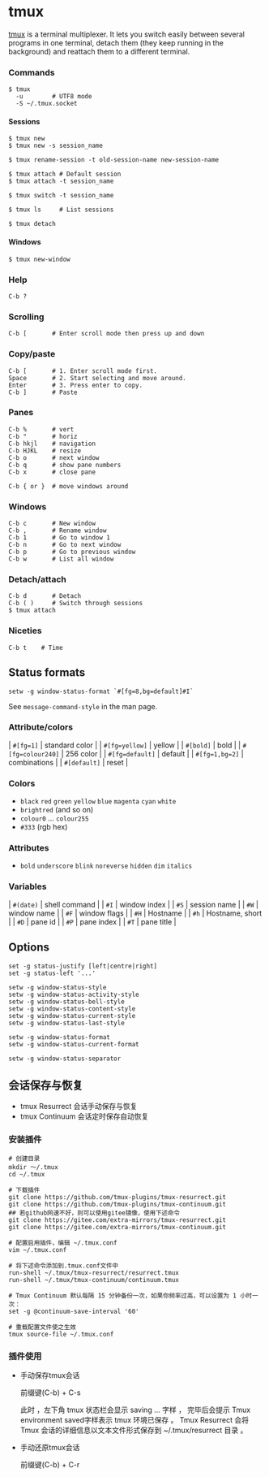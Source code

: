 # tmux

[tmux](https://github.com/tmux/tmux/wiki) is a terminal multiplexer. It lets you switch easily between several programs in one terminal, detach them (they keep running in the background) and reattach them to a different terminal.




### Commands

    $ tmux
      -u        # UTF8 mode
      -S ~/.tmux.socket

#### Sessions

    $ tmux new
    $ tmux new -s session_name

    $ tmux rename-session -t old-session-name new-session-name

    $ tmux attach # Default session
    $ tmux attach -t session_name

    $ tmux switch -t session_name

    $ tmux ls     # List sessions

    $ tmux detach

#### Windows

    $ tmux new-window

### Help

    C-b ?

### Scrolling

    C-b [       # Enter scroll mode then press up and down

### Copy/paste

    C-b [       # 1. Enter scroll mode first.
    Space       # 2. Start selecting and move around.
    Enter       # 3. Press enter to copy.
    C-b ]       # Paste

### Panes

    C-b %       # vert
    C-b "       # horiz
    C-b hkjl    # navigation
    C-b HJKL    # resize
    C-b o       # next window
    C-b q       # show pane numbers
    C-b x       # close pane

    C-b { or }  # move windows around

### Windows

    C-b c       # New window
    C-b ,       # Rename window
    C-b 1       # Go to window 1
    C-b n       # Go to next window
    C-b p       # Go to previous window
    C-b w       # List all window

### Detach/attach

    C-b d       # Detach
    C-b ( )     # Switch through sessions
    $ tmux attach

### Niceties

    C-b t    # Time

## Status formats

```
setw -g window-status-format `#[fg=8,bg=default]#I`
```

See `message-command-style` in the man page.

### Attribute/colors

| `#[fg=1]` | standard color |
| `#[fg=yellow]` | yellow |
| `#[bold]` | bold |
| `#[fg=colour240]` | 256 color |
| `#[fg=default]` | default |
| `#[fg=1,bg=2]` | combinations |
| `#[default]` | reset |

### Colors

 * `black` `red` `green` `yellow` `blue` `magenta` `cyan` `white`
 * `brightred` (and so on)
 * `colour0` ... `colour255`
 * `#333` (rgb hex)

### Attributes

 * `bold` `underscore` `blink` `noreverse` `hidden` `dim` `italics`

### Variables

| `#(date)` | shell command |
| `#I` | window index |
| `#S` | session name |
| `#W` | window name |
| `#F` | window flags |
| `#H` | Hostname |
| `#h` | Hostname, short |
| `#D` | pane id |
| `#P` | pane index |
| `#T` | pane title |

## Options

    set -g status-justify [left|centre|right]
    set -g status-left '...'

    setw -g window-status-style
    setw -g window-status-activity-style
    setw -g window-status-bell-style
    setw -g window-status-content-style
    setw -g window-status-current-style
    setw -g window-status-last-style

    setw -g window-status-format
    setw -g window-status-current-format

    setw -g window-status-separator

## 会话保存与恢复

- tmux Resurrect 会话手动保存与恢复
- tmux Continuum 会话定时保存自动恢复

### 安装插件

```
# 创建目录
mkdir ～/.tmux
cd ~/.tmux

# 下载插件
git clone https://github.com/tmux-plugins/tmux-resurrect.git
git clone https://github.com/tmux-plugins/tmux-continuum.git
## 若github网速不好，则可以使用gitee镜像，使用下述命令
git clone https://gitee.com/extra-mirrors/tmux-resurrect.git
git clone https://gitee.com/extra-mirrors/tmux-continuum.git

# 配置启用插件，编辑 ~/.tmux.conf
vim ~/.tmux.conf

# 将下述命令添加到.tmux.conf文件中
run-shell ~/.tmux/tmux-resurrect/resurrect.tmux
run-shell ~/.tmux/tmux-continuum/continuum.tmux

# Tmux Continuum 默认每隔 15 分钟备份一次，如果你频率过高，可以设置为 1 小时一次：
set -g @continuum-save-interval '60'

# 重载配置文件使之生效
tmux source-file ~/.tmux.conf
```

### 插件使用

- 手动保存tmux会话
  
    前缀键(C-b) + C-s

    此时 ，左下角 tmux 状态栏会显示 saving ... 字样 ， 完毕后会提示 Tmux environment saved字样表示 tmux 环境已保存 。
    Tmux Resurrect 会将 Tmux 会话的详细信息以文本文件形式保存到 ~/.tmux/resurrect 目录 。

- 手动还原tmux会话

    前缀键(C-b) + C-r
